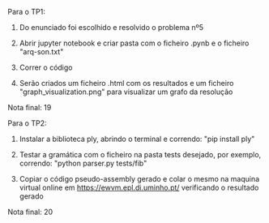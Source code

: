Para o TP1:
  1. Do enunciado foi escolhido e resolvido o problema nº5
   
  2. Abrir jupyter notebook e criar pasta com o ficheiro .pynb e o ficheiro "arq-son.txt"
   
  3. Correr o código
     
  4. Serão criados um ficheiro .html com os resultados e um ficheiro "graph_visualization.png" para visualizar um grafo da resolução

Nota final: 19


Para o TP2:
  1. Instalar a biblioteca ply, abrindo o terminal e correndo: "pip install ply"

  2. Testar a gramática com o ficheiro na pasta tests desejado, por exemplo, correndo: "python parser.py tests/fib"

  3. Copiar o código pseudo-assembly gerado e colar o mesmo na maquina virtual online em https://ewvm.epl.di.uminho.pt/ verificando o resultado gerado

Nota final: 20
